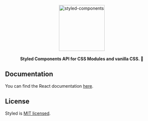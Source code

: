 <div align="center">
  <img 
    alt="styled-components" 
    src="https://raw.githubusercontent.com/styled-components/brand/master/styled-components.png" height="150px" />
</div>

<br />
<div align="center">
  <strong>Styled Components API for CSS Modules and vanilla CSS. 💅</strong>
</div>

## Documentation

You can find the React documentation [here](https://helloinnovation.github.io/styled/).

## License

Styled is [MIT licensed](./LICENSE).
